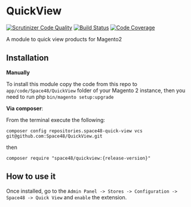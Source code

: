 # QuickView
[![Scrutinizer Code Quality](https://scrutinizer-ci.com/g/Space48/QuickView/badges/quality-score.png?b=master&s=1c33bae08d098e004c6c9d6f8670e93c7ab3658f)](https://scrutinizer-ci.com/g/Space48/QuickView/?branch=master)
[![Build Status](https://scrutinizer-ci.com/g/Space48/QuickView/badges/build.png?b=master&s=f3224510aefc1156501e5b68aa3ee0cc034f12d9)](https://scrutinizer-ci.com/g/Space48/QuickView/build-status/master)
[![Code Coverage](https://scrutinizer-ci.com/g/Space48/QuickView/badges/coverage.png?b=master&s=5f785c28611df0c1ae00fa01a0d16d92e2e33091)](https://scrutinizer-ci.com/g/Space48/QuickView/?branch=master)

A module to quick view products for Magento2

## Installation

**Manually** 

To install this module copy the code from this repo to `app/code/Space48/QuickView` folder of your Magento 2 instance, then you need to run php `bin/magento setup:upgrade`

**Via composer**:

From the terminal execute the following:

`composer config repositories.space48-quick-view vcs git@github.com:Space48/QuickView.git`

then

`composer require "space48/quickview:{release-version}"`

## How to use it
Once installed, go to the `Admin Panel -> Stores -> Configuration -> Space48 -> Quick View` and `enable` the extension.
